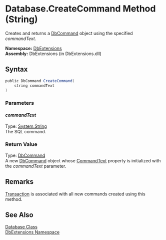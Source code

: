 Database.CreateCommand Method (String)
======================================
Creates and returns a [DbCommand][1] object using the specified *commandText*.

**Namespace:** [DbExtensions][2]  
**Assembly:** DbExtensions (in DbExtensions.dll)

Syntax
------

```csharp
public DbCommand CreateCommand(
	string commandText
)
```

### Parameters

#### *commandText*
Type: [System.String][3]  
The SQL command.

### Return Value
Type: [DbCommand][1]  
 A new [DbCommand][1] object whose [CommandText][4] property is initialized with the *commandText* parameter. 

Remarks
-------
[Transaction][5] is associated with all new commands created using this method. 

See Also
--------
[Database Class][6]  
[DbExtensions Namespace][2]  

[1]: http://msdn.microsoft.com/en-us/library/852d01k6
[2]: ../README.md
[3]: http://msdn.microsoft.com/en-us/library/s1wwdcbf
[4]: http://msdn.microsoft.com/en-us/library/9d2hk99t
[5]: Transaction.md
[6]: README.md